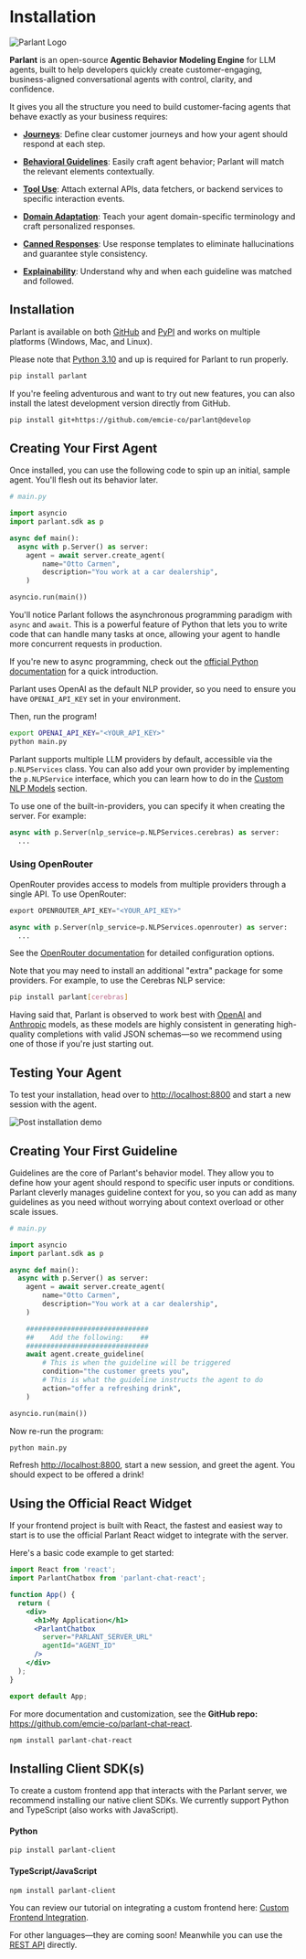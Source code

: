 # Installation

![Parlant Logo](https://parlant.io/logo/logo-full.svg)

**Parlant** is an open-source **Agentic Behavior Modeling Engine** for LLM agents, built to help developers quickly create customer-engaging, business-aligned conversational agents with control, clarity, and confidence.

It gives you all the structure you need to build customer-facing agents that behave exactly as your business requires:

- **[Journeys](https://parlant.io/docs/concepts/customization/journeys)**:
  Define clear customer journeys and how your agent should respond at each step.

- **[Behavioral Guidelines](https://parlant.io/docs/concepts/customization/guidelines)**:
  Easily craft agent behavior; Parlant will match the relevant elements contextually.

- **[Tool Use](https://parlant.io/docs/concepts/customization/tools)**:
  Attach external APIs, data fetchers, or backend services to specific interaction events.

- **[Domain Adaptation](https://parlant.io/docs/concepts/customization/glossary)**:
  Teach your agent domain-specific terminology and craft personalized responses.

- **[Canned Responses](https://parlant.io/docs/concepts/customization/canned-responses)**:
  Use response templates to eliminate hallucinations and guarantee style consistency.

- **[Explainability](https://parlant.io/docs/advanced/explainability)**:
  Understand why and when each guideline was matched and followed.

## Installation
Parlant is available on both [GitHub](https://github.com/emcie-co/parlant) and [PyPI](https://pypi.org/project/parlant/) and works on multiple platforms (Windows, Mac, and Linux).

Please note that [Python 3.10](https://www.python.org/downloads/release/python-3105/) and up is required for Parlant to run properly.

```bash
pip install parlant
```

If you're feeling adventurous and want to try out new features, you can also install the latest development version directly from GitHub.

```bash
pip install git+https://github.com/emcie-co/parlant@develop
```

## Creating Your First Agent

Once installed, you can use the following code to spin up an initial, sample agent. You'll flesh out its behavior later.

```python
# main.py

import asyncio
import parlant.sdk as p

async def main():
  async with p.Server() as server:
    agent = await server.create_agent(
        name="Otto Carmen",
        description="You work at a car dealership",
    )

asyncio.run(main())
```

You'll notice Parlant follows the asynchronous programming paradigm with `async` and `await`. This is a powerful feature of Python that lets you to write code that can handle many tasks at once, allowing your agent to handle more concurrent requests in production.

If you're new to async programming, check out the [official Python documentation](https://docs.python.org/3/library/asyncio.html) for a quick introduction.

Parlant uses OpenAI as the default NLP provider, so you need to ensure you have `OPENAI_API_KEY` set in your environment.

Then, run the program!
```bash
export OPENAI_API_KEY="<YOUR_API_KEY>"
python main.py
```

Parlant supports multiple LLM providers by default, accessible via the `p.NLPServices` class. You can also add your own provider by implementing the `p.NLPService` interface, which you can learn how to do in the [Custom NLP Models](https://parlant.io/docs/advanced/custom-llms) section.

To use one of the built-in-providers, you can specify it when creating the server. For example:

```python
async with p.Server(nlp_service=p.NLPServices.cerebras) as server:
  ...
```

### Using OpenRouter

OpenRouter provides access to models from multiple providers through a single API. To use OpenRouter:

```python
export OPENROUTER_API_KEY="<YOUR_API_KEY>"

async with p.Server(nlp_service=p.NLPServices.openrouter) as server:
  ...
```

See the [OpenRouter documentation](https://parlant.io/docs/adapters/nlp/openrouter) for detailed configuration options.

Note that you may need to install an additional "extra" package for some providers. For example, to use the Cerebras NLP service:

```bash
pip install parlant[cerebras]
```

Having said that, Parlant is observed to work best with [OpenAI](https://openai.com) and [Anthropic](https://www.anthropic.com) models, as these models are highly consistent in generating high-quality completions with valid JSON schemas—so we recommend using one of those if you're just starting out.

## Testing Your Agent

To test your installation, head over to [http://localhost:8800](http://localhost:8800) and start a new session with the agent.

![Post installation demo](https://parlant.io/img/post-installation-demo.gif)

## Creating Your First Guideline

Guidelines are the core of Parlant's behavior model. They allow you to define how your agent should respond to specific user inputs or conditions. Parlant cleverly manages guideline context for you, so you can add as many guidelines as you need without worrying about context overload or other scale issues.

```python
# main.py

import asyncio
import parlant.sdk as p

async def main():
  async with p.Server() as server:
    agent = await server.create_agent(
        name="Otto Carmen",
        description="You work at a car dealership",
    )

    ##############################
    ##    Add the following:    ##
    ##############################
    await agent.create_guideline(
        # This is when the guideline will be triggered
        condition="the customer greets you",
        # This is what the guideline instructs the agent to do
        action="offer a refreshing drink",
    )

asyncio.run(main())
```

Now re-run the program:
```bash
python main.py
```

Refresh [http://localhost:8800](http://localhost:8800), start a new session, and greet the agent. You should expect to be offered a drink!

## Using the Official React Widget

If your frontend project is built with React, the fastest and easiest way to start is to use the official Parlant React widget to integrate with the server.

Here's a basic code example to get started:

```jsx
import React from 'react';
import ParlantChatbox from 'parlant-chat-react';

function App() {
  return (
    <div>
      <h1>My Application</h1>
      <ParlantChatbox
        server="PARLANT_SERVER_URL"
        agentId="AGENT_ID"
      />
    </div>
  );
}

export default App;
```

For more documentation and customization, see the **GitHub repo:** https://github.com/emcie-co/parlant-chat-react.

```bash
npm install parlant-chat-react
```

## Installing Client SDK(s)

To create a custom frontend app that interacts with the Parlant server, we recommend installing our native client SDKs. We currently support Python and TypeScript (also works with JavaScript).

#### Python
```bash
pip install parlant-client
```

#### TypeScript/JavaScript
```bash
npm install parlant-client
```

You can review our tutorial on integrating a custom frontend here: [Custom Frontend Integration](https://parlant.io/docs/production/custom-frontend).

For other languages—they are coming soon! Meanwhile you can use the [REST API](https://parlant.io/docs/api/create-agent) directly.
